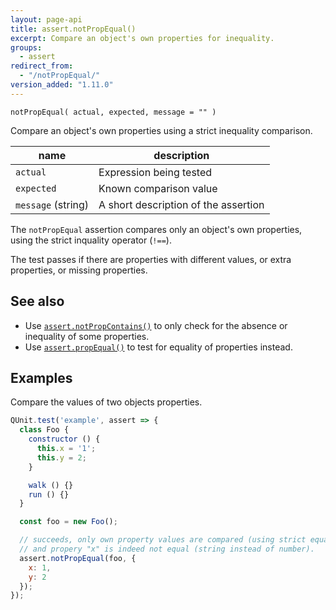 ```yaml
---
layout: page-api
title: assert.notPropEqual()
excerpt: Compare an object's own properties for inequality.
groups:
  - assert
redirect_from:
  - "/notPropEqual/"
version_added: "1.11.0"
---
```


`notPropEqual( actual, expected, message = "" )`

Compare an object's own properties using a strict inequality comparison.

| name | description |
|------|-------------|
| `actual` | Expression being tested |
| `expected` | Known comparison value |
| `message` (string) | A short description of the assertion |

The `notPropEqual` assertion compares only an object's own properties, using the strict inquality operator (`!==`).

The test passes if there are properties with different values, or extra properties, or missing properties.

## See also

* Use [`assert.notPropContains()`](./notPropContains.md) to only check for the absence or inequality of some properties.
* Use [`assert.propEqual()`](./propEqual.md) to test for equality of properties instead.

## Examples

Compare the values of two objects properties.

```js
QUnit.test('example', assert => {
  class Foo {
    constructor () {
      this.x = '1';
      this.y = 2;
    }

    walk () {}
    run () {}
  }

  const foo = new Foo();

  // succeeds, only own property values are compared (using strict equality),
  // and propery "x" is indeed not equal (string instead of number).
  assert.notPropEqual(foo, {
    x: 1,
    y: 2
  });
});
```
